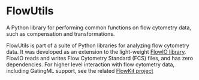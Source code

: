 # FlowUtils

A Python library for performing common functions on flow cytometry data, such as compensation and transformations.

FlowUtils is part of a suite of Python libraries for analyzing flow cytometry data.  It was developed as an extension to the light-weight [FlowIO library](https://github.com/whitews/FlowIO). FlowIO reads and writes Flow Cytometry Standard (FCS) files, and has zero dependencies. For higher level interaction with flow cytometry data, including GatingML support, see the related [FlowKit project](https://github.com/whitews/FlowKit)
